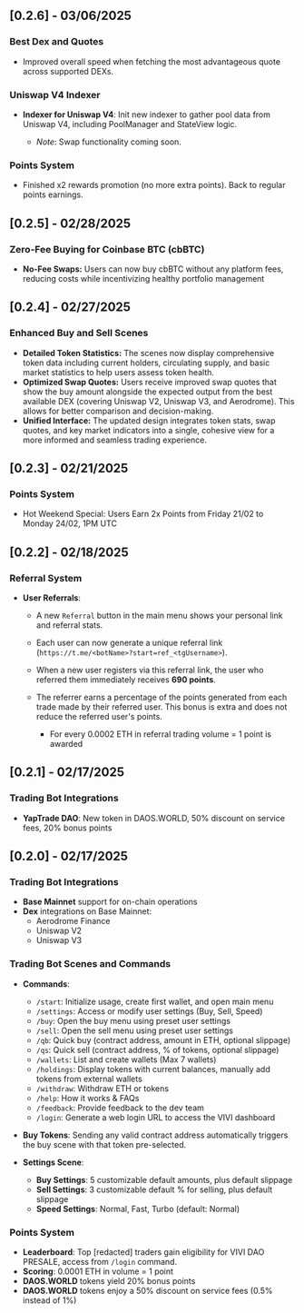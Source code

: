 ## [0.2.6] - 03/06/2025

### Best Dex and Quotes

- Improved overall speed when fetching the most advantageous quote across supported DEXs.

### Uniswap V4 Indexer

- **Indexer for Uniswap V4**: Init new indexer to gather pool data from Uniswap V4, including PoolManager and StateView logic.

  - _Note_: Swap functionality coming soon.

### Points System

- Finished x2 rewards promotion (no more extra points). Back to regular points earnings.

## [0.2.5] - 02/28/2025

### Zero-Fee Buying for Coinbase BTC (cbBTC)

- **No-Fee Swaps:** Users can now buy cbBTC without any platform fees, reducing costs while incentivizing healthy portfolio management

## [0.2.4] - 02/27/2025

### Enhanced Buy and Sell Scenes

- **Detailed Token Statistics:** The scenes now display comprehensive token data including current holders, circulating supply, and basic market statistics to help users assess token health.
- **Optimized Swap Quotes:** Users receive improved swap quotes that show the buy amount alongside the expected output from the best available DEX (covering Uniswap V2, Uniswap V3, and Aerodrome). This allows for better comparison and decision-making.
- **Unified Interface:** The updated design integrates token stats, swap quotes, and key market indicators into a single, cohesive view for a more informed and seamless trading experience.

## [0.2.3] - 02/21/2025

### Points System

- Hot Weekend Special: Users Earn 2x Points from Friday 21/02 to Monday 24/02, 1PM UTC

## [0.2.2] - 02/18/2025

### Referral System

- **User Referrals**:

  - A new `Referral` button in the main menu shows your personal link and referral stats.
  - Each user can now generate a unique referral link (`https://t.me/<botName>?start=ref_<tgUsername>`).
  - When a new user registers via this referral link, the user who referred them immediately receives **690 points**.
  - The referrer earns a percentage of the points generated from each trade made by their referred user. This bonus is extra and does not reduce the referred user's points.

    - For every 0.0002 ETH in referral trading volume = 1 point is awarded

## [0.2.1] - 02/17/2025

### Trading Bot Integrations

- **YapTrade DAO**: New token in DAOS.WORLD, 50% discount on service fees, 20% bonus points

## [0.2.0] - 02/17/2025

### Trading Bot Integrations

- **Base Mainnet** support for on-chain operations
- **Dex** integrations on Base Mainnet:
  - Aerodrome Finance
  - Uniswap V2
  - Uniswap V3

### Trading Bot Scenes and Commands

- **Commands**:

  - `/start`: Initialize usage, create first wallet, and open main menu
  - `/settings`: Access or modify user settings (Buy, Sell, Speed)
  - `/buy`: Open the buy menu using preset user settings
  - `/sell`: Open the sell menu using preset user settings
  - `/qb`: Quick buy (contract address, amount in ETH, optional slippage)
  - `/qs`: Quick sell (contract address, % of tokens, optional slippage)
  - `/wallets`: List and create wallets (Max 7 wallets)
  - `/holdings`: Display tokens with current balances, manually add tokens from external wallets
  - `/withdraw`: Withdraw ETH or tokens
  - `/help`: How it works & FAQs
  - `/feedback`: Provide feedback to the dev team
  - `/login`: Generate a web login URL to access the VIVI dashboard

- **Buy Tokens**: Sending any valid contract address automatically triggers the buy scene with that token pre-selected.

- **Settings Scene**:
  - **Buy Settings**: 5 customizable default amounts, plus default slippage
  - **Sell Settings**: 3 customizable default % for selling, plus default slippage
  - **Speed Settings**: Normal, Fast, Turbo (default: Normal)

### Points System

- **Leaderboard**: Top [redacted] traders gain eligibility for VIVI DAO PRESALE, access from `/login` command.
- **Scoring**: 0.0001 ETH in volume = 1 point
- **DAOS.WORLD** tokens yield 20% bonus points
- **DAOS.WORLD** tokens enjoy a 50% discount on service fees (0.5% instead of 1%)
